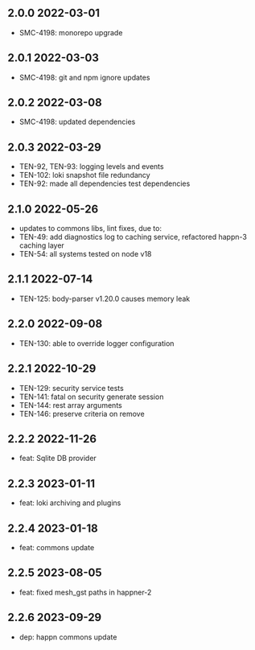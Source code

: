 2.0.0 2022-03-01
-----------------
  - SMC-4198: monorepo upgrade

2.0.1 2022-03-03
-----------------
  - SMC-4198: git and npm ignore updates

2.0.2 2022-03-08
-----------------
  - SMC-4198: updated dependencies

2.0.3 2022-03-29
-----------------
  - TEN-92, TEN-93: logging levels and events
  - TEN-102: loki snapshot  file redundancy
  - TEN-92: made all dependencies test dependencies

2.1.0 2022-05-26
-----------------
  - updates to commons libs, lint fixes, due to:
  - TEN-49: add diagnostics log to caching service, refactored happn-3 caching layer
  - TEN-54: all systems tested on node v18

2.1.1 2022-07-14
-----------------
  - TEN-125: body-parser v1.20.0 causes memory leak

2.2.0 2022-09-08
-----------------
  - TEN-130: able to override logger configuration

2.2.1 2022-10-29
-----------------
  - TEN-129: security service tests
  - TEN-141: fatal on security generate session
  - TEN-144: rest array arguments
  - TEN-146: preserve criteria on remove

2.2.2 2022-11-26
-----------------
  - feat: Sqlite DB provider

2.2.3 2023-01-11
-----------------
  - feat: loki archiving and plugins 

2.2.4 2023-01-18
-----------------
  - feat: commons update

2.2.5 2023-08-05
-----------------
  - feat: fixed mesh_gst paths in happner-2

2.2.6 2023-09-29
-----------------
  - dep: happn commons update